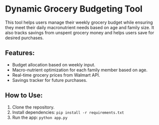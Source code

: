 # Dynamic Grocery Budgeting Tool

This tool helps users manage their weekly grocery budget while ensuring they meet their daily macronutrient needs based on age and family size. It also tracks savings from unspent grocery money and helps users save for desired purchases.

## Features:
- Budget allocation based on weekly input.
- Macro-nutrient optimization for each family member based on age.
- Real-time grocery prices from Walmart API.
- Savings tracker for future purchases.

## How to Use:
1. Clone the repository.
2. Install dependencies: `pip install -r requirements.txt`
3. Run the app: `python app.py`
